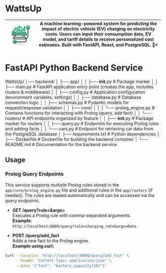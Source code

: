 
# WattsUp


| ![WattsUp Logo](./resources/logo-nobg.png) |  A machine learning-powered system for predicting the impact of electric vehicle (EV) charging on electricity costs. Users can input their consumption data, EV model, and tariff details to receive personalized cost estimates. Built with FastAPI, React, and PostgreSQL. 🚗⚡|
|--|--|



# FastAPI Python Backend Service

WattsUp/
│── backend/
│   ├── app/
│   │   ├── __init__.py              # Package marker
│   │   ├── main.py                  # FastAPI application entry point (creates the app, includes routers & middleware)
│   │   ├── config.py                # Application configuration (environment variables, settings)
│   │   ├── database.py              # Database connection logic
│   │   ├── schemas.py               # Pydantic models for request/response validation
│   │   ├── core/
│   │   │   └── prolog_engine.py     # Contains functions for interacting with Prolog (query, add fact)
│   │   └── routers/                 # API endpoints organized by feature
│   │       ├── __init__.py          # Package marker for routers
│   │       ├── query.py             # Endpoints for executing Prolog rules and adding facts
│   │       └── cars.py              # Endpoint for retrieving car data from the PostgreSQL database
│   ├── requirements.txt             # Python dependencies
│   ├── Dockerfile                   # Dockerfile for building the backend container
│   └── README.md                    # Documentation for the backend service

## Usage

### Prolog Query Endpoints

This service supports multiple Prolog rules stored in the `app/core/prolog_engine.py` file and additional rules in the `app/routers` (if needed). The rules are loaded automatically and can be accessed via the query endpoints.

- **GET /query?rule=&args=**  
  Executes a Prolog rule with comma-separated arguments.  
  **Example:**  
    `http://localhost:8000/query?rule=charging_rate&args=Rate`


- **POST /query/add_fact**  
Adds a new fact to the Prolog engine.  
**Example using curl:**
```bash
curl --location 'http://localhost:8000/query/add_fact' \
     --header 'Content-Type: application/json' \
     --data '{"fact": "battery_capacity(20)"}'
```